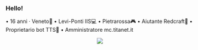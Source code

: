### Hello!
  • 16 anni 
  · Veneto🍷 
  • Levi-Ponti IIS💻 
  • Pietrarossa🎮 
  • Aiutante Redcraft🔴 
  • Proprietario bot TTS🤖 
  • Amministratore mc.titanet.it

<p align="center"><a href="https://github.com/anuraghazra/github-readme-stats"><img src="https://github-readme-stats.vercel.app/api?username=thomasz05&theme=tokyonight"></a></p>
